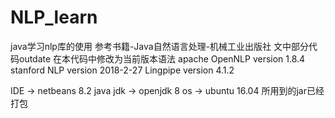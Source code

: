 # NLP_learn
java学习nlp库的使用
参考书籍-Java自然语言处理-机械工业出版社
文中部分代码outdate 在本代码中修改为当前版本语法
apache OpenNLP version 1.8.4
stanford NLP version 2018-2-27
Lingpipe version 4.1.2

IDE -> netbeans 8.2
java jdk -> openjdk 8
os -> ubuntu 16.04
所用到的jar已经打包
